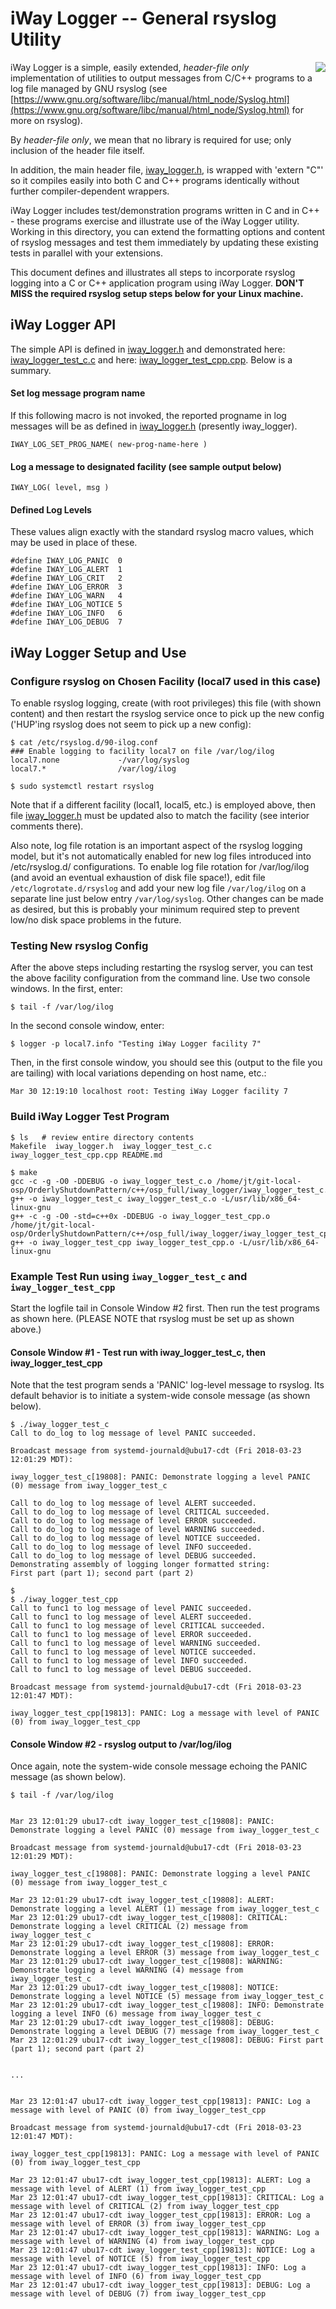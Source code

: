 # iWay Logger -- General rsyslog Utility

<img align="right" src="../../images/iwaytechnology284x60.gif" /> iWay Logger is a simple, easily extended, *header-file only* implementation of utilities to output messages from C/C++ programs to a log file managed by GNU rsyslog (see [https://www.gnu.org/software/libc/manual/html_node/Syslog.html](https://www.gnu.org/software/libc/manual/html_node/Syslog.html) for more on rsyslog).

By *header-file only*, we mean that no library is required for use; only inclusion of the header file itself.

In addition, the main header file, [iway_logger.h](./iway_logger.h), is wrapped with 'extern "C"' so it compiles easily into both C and C++ programs identically without further compiler-dependent wrappers.

iWay Logger includes test/demonstration programs written in C and in C++ - these programs exercise and illustrate use of the iWay Logger utility.  Working in this directory, you can extend the formatting options and content of rsyslog messages and test them immediately by updating these existing tests in parallel with your extensions.

This document defines and illustrates all steps to incorporate rsyslog logging into a C or C++ application program using iWay Logger.  **DON'T MISS the required rsyslog setup steps below for your Linux machine.**

## iWay Logger API

The simple API is defined in [iway_logger.h](./iway_logger.h) and demonstrated here: [iway_logger_test_c.c](./iway_logger_test_c.c) and here: [iway_logger_test_cpp.cpp](./iway_logger_test_cpp.cpp).  Below is a summary.   
#### Set log message program name

If this following macro is not invoked, the reported progname in log messages will be as defined in [iway_logger.h](./iway_logger.h) (presently iway_logger).

```
IWAY_LOG_SET_PROG_NAME( new-prog-name-here )
```

#### Log a message to designated facility (see sample output below)

```
IWAY_LOG( level, msg )
```

#### Defined Log Levels

These values align exactly with the standard rsyslog macro values, which may be used in place of these.

```
#define IWAY_LOG_PANIC  0
#define IWAY_LOG_ALERT  1
#define IWAY_LOG_CRIT   2
#define IWAY_LOG_ERROR  3
#define IWAY_LOG_WARN   4
#define IWAY_LOG_NOTICE 5
#define IWAY_LOG_INFO   6
#define IWAY_LOG_DEBUG  7
```

## iWay Logger Setup and Use


### Configure rsyslog on Chosen Facility (local7 used in this case)

To enable rsyslog logging, create (with root privileges) this file (with shown content) and then restart the rsyslog service once to pick up the new config ('HUP'ing rsyslog does not seem to pick up a new config):

```
$ cat /etc/rsyslog.d/90-ilog.conf
### Enable logging to facility local7 on file /var/log/ilog
local7.none             -/var/log/syslog
local7.*                /var/log/ilog

$ sudo systemctl restart rsyslog
```

Note that if a different facility (local1, local5, etc.) is employed above, then file [iway_logger.h](./iway_logger.h) must be updated also to match the facility (see interior comments there).

Also note, log file rotation is an important aspect of the rsyslog logging model, but it's not automatically enabled for new log files introduced into /etc/rsyslog.d/ configurations.  To enable log file rotation for /var/log/ilog (and avoid an eventual exhaustion of disk file space!), edit file ```/etc/logrotate.d/rsyslog``` and add your new log file ```/var/log/ilog``` on a separate line just below entry ```/var/log/syslog```.  Other changes can be made as desired, but this is probably your minimum required step to prevent low/no disk space problems in the future.

### Testing New rsyslog Config

After the above steps including restarting the rsyslog server, you can test the above facility configuration from the command line.  Use two console windows.  In the first, enter:
```
$ tail -f /var/log/ilog
```
In the second console window, enter:
```
$ logger -p local7.info "Testing iWay Logger facility 7"
```
Then, in the first console window, you should see this (output to the file you are tailing) with local variations depending on host name, etc.:
```
Mar 30 12:19:10 localhost root: Testing iWay Logger facility 7
```

### Build iWay Logger Test Program

```
$ ls   # review entire directory contents
Makefile  iway_logger.h  iway_logger_test_c.c  iway_logger_test_cpp.cpp README.md

$ make
gcc -c -g -O0 -DDEBUG -o iway_logger_test_c.o /home/jt/git-local-osp/OrderlyShutdownPattern/c++/osp_full/iway_logger/iway_logger_test_c.c
g++ -o iway_logger_test_c iway_logger_test_c.o -L/usr/lib/x86_64-linux-gnu
g++ -c -g -O0 -std=c++0x -DDEBUG -o iway_logger_test_cpp.o /home/jt/git-local-osp/OrderlyShutdownPattern/c++/osp_full/iway_logger/iway_logger_test_cpp.cpp
g++ -o iway_logger_test_cpp iway_logger_test_cpp.o -L/usr/lib/x86_64-linux-gnu
```

### Example Test Run using `iway_logger_test_c` and `iway_logger_test_cpp`

Start the logfile tail in Console Window #2 first.  Then run the test programs as shown here.  (PLEASE NOTE that rsyslog must be set up as shown above.)


#### Console Window #1 - Test run with iway_logger_test_c, then iway_logger_test_cpp

Note that the test program sends a 'PANIC' log-level message to rsyslog.  Its default behavior is to initiate a system-wide console message (as shown below).

```
$ ./iway_logger_test_c
Call to do_log to log message of level PANIC succeeded.

Broadcast message from systemd-journald@ubu17-cdt (Fri 2018-03-23 12:01:29 MDT):

iway_logger_test_c[19808]: PANIC: Demonstrate logging a level PANIC (0) message from iway_logger_test_c

Call to do_log to log message of level ALERT succeeded.
Call to do_log to log message of level CRITICAL succeeded.
Call to do_log to log message of level ERROR succeeded.
Call to do_log to log message of level WARNING succeeded.
Call to do_log to log message of level NOTICE succeeded.
Call to do_log to log message of level INFO succeeded.
Call to do_log to log message of level DEBUG succeeded.
Demonstrating assembly of logging longer formatted string:
First part (part 1); second part (part 2)

$
$ ./iway_logger_test_cpp
Call to func1 to log message of level PANIC succeeded.
Call to func1 to log message of level ALERT succeeded.
Call to func1 to log message of level CRITICAL succeeded.
Call to func1 to log message of level ERROR succeeded.
Call to func1 to log message of level WARNING succeeded.
Call to func1 to log message of level NOTICE succeeded.
Call to func1 to log message of level INFO succeeded.
Call to func1 to log message of level DEBUG succeeded.

Broadcast message from systemd-journald@ubu17-cdt (Fri 2018-03-23 12:01:47 MDT):

iway_logger_test_cpp[19813]: PANIC: Log a message with level of PANIC (0) from iway_logger_test_cpp
```


#### Console Window #2 - rsyslog output to /var/log/ilog

Once again, note the system-wide console message echoing the PANIC message (as shown below).

```
$ tail -f /var/log/ilog


Mar 23 12:01:29 ubu17-cdt iway_logger_test_c[19808]: PANIC: Demonstrate logging a level PANIC (0) message from iway_logger_test_c

Broadcast message from systemd-journald@ubu17-cdt (Fri 2018-03-23 12:01:29 MDT):

iway_logger_test_c[19808]: PANIC: Demonstrate logging a level PANIC (0) message from iway_logger_test_c

Mar 23 12:01:29 ubu17-cdt iway_logger_test_c[19808]: ALERT: Demonstrate logging a level ALERT (1) message from iway_logger_test_c
Mar 23 12:01:29 ubu17-cdt iway_logger_test_c[19808]: CRITICAL: Demonstrate logging a level CRITICAL (2) message from iway_logger_test_c
Mar 23 12:01:29 ubu17-cdt iway_logger_test_c[19808]: ERROR: Demonstrate logging a level ERROR (3) message from iway_logger_test_c
Mar 23 12:01:29 ubu17-cdt iway_logger_test_c[19808]: WARNING: Demonstrate logging a level WARNING (4) message from iway_logger_test_c
Mar 23 12:01:29 ubu17-cdt iway_logger_test_c[19808]: NOTICE: Demonstrate logging a level NOTICE (5) message from iway_logger_test_c
Mar 23 12:01:29 ubu17-cdt iway_logger_test_c[19808]: INFO: Demonstrate logging a level INFO (6) message from iway_logger_test_c
Mar 23 12:01:29 ubu17-cdt iway_logger_test_c[19808]: DEBUG: Demonstrate logging a level DEBUG (7) message from iway_logger_test_c
Mar 23 12:01:29 ubu17-cdt iway_logger_test_c[19808]: DEBUG: First part (part 1); second part (part 2)


...


Mar 23 12:01:47 ubu17-cdt iway_logger_test_cpp[19813]: PANIC: Log a message with level of PANIC (0) from iway_logger_test_cpp

Broadcast message from systemd-journald@ubu17-cdt (Fri 2018-03-23 12:01:47 MDT):

iway_logger_test_cpp[19813]: PANIC: Log a message with level of PANIC (0) from iway_logger_test_cpp

Mar 23 12:01:47 ubu17-cdt iway_logger_test_cpp[19813]: ALERT: Log a message with level of ALERT (1) from iway_logger_test_cpp
Mar 23 12:01:47 ubu17-cdt iway_logger_test_cpp[19813]: CRITICAL: Log a message with level of CRITICAL (2) from iway_logger_test_cpp
Mar 23 12:01:47 ubu17-cdt iway_logger_test_cpp[19813]: ERROR: Log a message with level of ERROR (3) from iway_logger_test_cpp
Mar 23 12:01:47 ubu17-cdt iway_logger_test_cpp[19813]: WARNING: Log a message with level of WARNING (4) from iway_logger_test_cpp
Mar 23 12:01:47 ubu17-cdt iway_logger_test_cpp[19813]: NOTICE: Log a message with level of NOTICE (5) from iway_logger_test_cpp
Mar 23 12:01:47 ubu17-cdt iway_logger_test_cpp[19813]: INFO: Log a message with level of INFO (6) from iway_logger_test_cpp
Mar 23 12:01:47 ubu17-cdt iway_logger_test_cpp[19813]: DEBUG: Log a message with level of DEBUG (7) from iway_logger_test_cpp

```

